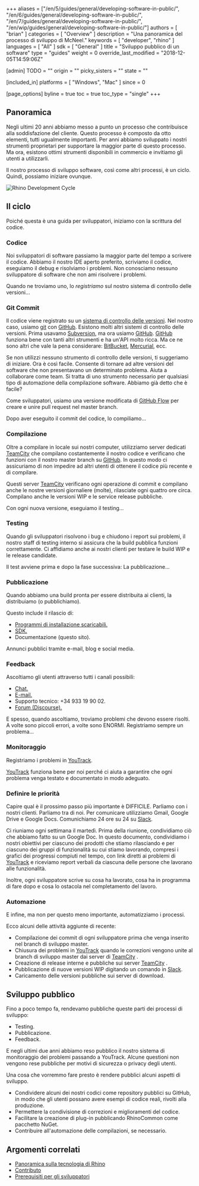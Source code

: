 ﻿+++
aliases = ["/en/5/guides/general/developing-software-in-public/", "/en/6/guides/general/developing-software-in-public/", "/en/7/guides/general/developing-software-in-public/", "/en/wip/guides/general/developing-software-in-public/"]
authors = [ "brian" ]
categories = [ "Overview" ]
description = "Una panoramica del processo di sviluppo di McNeel."
keywords = [ "developer", "rhino" ]
languages = [ "All" ]
sdk = [ "General" ]
title = "Sviluppo pubblico di un software"
type = "guides"
weight = 0
override_last_modified = "2018-12-05T14:59:06Z"

[admin]
TODO = ""
origin = ""
picky_sisters = ""
state = ""

[included_in]
platforms = [ "Windows", "Mac" ]
since = 0

[page_options]
byline = true
toc = true
toc_type = "single"
+++


## Panoramica

Negli ultimi 20 anni abbiamo messo a punto un processo che contribuisce alla soddisfazione del cliente.  Questo processo è composto da otto elementi, tutti ugualmente importanti.  Per anni abbiamo sviluppato i nostri strumenti proprietari per supportare la maggior parte di questo processo.  Ma ora, esistono ottimi strumenti disponibili in commercio e invitiamo gli utenti a utilizzarli.

Il nostro processo di sviluppo software, così come altri processi, è un ciclo.  Quindi, possiamo iniziare ovunque.

![Rhino Development Cycle](/images/developing-software-in-public-01.png)

## Il ciclo

Poiché questa è una guida per sviluppatori, iniziamo con la scrittura del codice.

### Codice

Noi sviluppatori di software passiamo la maggior parte del tempo a scrivere il codice.  Abbiamo il nostro IDE aperto preferito, scriviamo il codice, eseguiamo il debug e risolviamo i problemi.  Non conosciamo nessuno sviluppatore di software che non ami risolvere i problemi.

Quando ne troviamo uno, lo *registriamo* sul nostro sistema di controllo delle versioni...

### Git Commit

Il codice viene registrato su un [sistema di controllo delle versioni](https://en.wikipedia.org/wiki/Version_control).  Nel nostro caso, usiamo [git](https://git-scm.com/) con [GitHub](https://github.com/).  Esistono molti altri sistemi di controllo delle versioni.  Prima usavamo [Subversion](https://subversion.apache.org/), ma ora usiamo [GitHub](https://github.com/).  [GitHub](https://github.com/) funziona bene con tanti altri strumenti e ha un'API molto ricca.  Ma ce ne sono altri che vale la pena considerare: [BitBucket](https://bitbucket.org), [Mercurial](https://www.mercurial-scm.org/), ecc.

Se non utilizzi nessuno strumento di controllo delle versioni, ti suggeriamo di iniziare.  Ora è così facile.  Consente di tornare ad altre versioni del software che non presentavano un determinato  problema.  Aiuta a collaborare come team.  Si tratta di uno strumento necessario per qualsiasi tipo di automazione della compilazione software.  Abbiamo già detto che è facile?

Come sviluppatori, usiamo una versione modificata di [GitHub Flow](https://guides.github.com/introduction/flow/) per creare e unire pull request nel master branch.

Dopo aver eseguito il commit del codice, lo compiliamo...

### Compilazione

Oltre a compilare in locale sui nostri computer, utilizziamo server dedicati [TeamCity](https://www.jetbrains.com/teamcity/) che compilano costantemente il nostro codice e verificano che funzioni con il nostro master branch su [GitHub](https://github.com/).  In questo modo ci assicuriamo di non impedire ad altri utenti di ottenere il codice più recente e di compilare.

Questi server [TeamCity](https://www.jetbrains.com/teamcity/) verificano ogni operazione di commit e compilano anche le nostre versioni giornaliere (molte), rilasciate ogni quattro ore circa.  Compilano anche le versioni WIP e le service release pubbliche.

Con ogni nuova versione, eseguiamo il testing...

### Testing

Quando gli sviluppatori risolvono i bug e chiudono i report sui problemi, il nostro staff di testing interno si assicura che la build pubblica funzioni correttamente.  Ci affidiamo anche ai nostri clienti per testare le build WIP e le release candidate.

Il test avviene prima e dopo la fase successiva: La pubblicazione...

### Pubblicazione

Quando abbiamo una build pronta per essere distribuita ai clienti, la distribuiamo (o pubblichiamo).

Questo include il rilascio di:

- [Programmi di installazione scaricabili.](http://www.rhino3d.com/download)
- [SDK.](http://developer.mcneel.com)
- Documentazione (questo sito).

Annunci pubblici tramite e-mail, blog e social media.

### Feedback

Ascoltiamo gli utenti attraverso tutti i canali possibili:

- [Chat.](http://www.rhino3d.com/support#)
- [E-mail.](mailto:tech@mcneel.com)
- Supporto tecnico: +34 933 19 90 02.
- [Forum (Discourse).](https://discourse.mcneel.com/)

E spesso, quando ascoltiamo, troviamo problemi che devono essere risolti.  A volte sono piccoli errori, a volte sono ENORMI.  Registriamo sempre un problema...

### Monitoraggio

Registriamo i problemi in [YouTrack](https://mcneel.myjetbrains.com).

[YouTrack](https://mcneel.myjetbrains.com) funziona bene per noi perché ci aiuta a garantire che ogni problema venga testato e documentato in modo adeguato.

### Definire le priorità

Capire qual è il prossimo passo più importante è DIFFICILE.  Parliamo con i nostri clienti.  Parliamo tra di noi.  Per comunicare utilizziamo Gmail, Google Drive e Google Docs.  Comunichiamo 24 ore su 24 su [Slack](https://slack.com/).

Ci riuniamo ogni settimana il martedì.  Prima della riunione, condividiamo ciò che abbiamo fatto su un Google Doc. In questo documento, condividiamo i nostri obiettivi per ciascuno dei prodotti che stiamo rilasciando e per ciascuno dei gruppi di funzionalità su cui stiamo lavorando, compresi i grafici dei progressi compiuti nel tempo, con link diretti ai problemi di [YouTrack](https://mcneel.myjetbrains.com) e riceviamo report verbali da ciascuna delle persone che lavorano alle funzionalità.

Inoltre, ogni sviluppatore scrive su cosa ha lavorato, cosa ha in programma di fare dopo e cosa lo ostacola nel completamento del lavoro.

### Automazione

E infine, ma non per questo meno importante, automatizziamo i processi.

Ecco alcuni delle attività aggiunte di recente:

- Compilazione dei commit di ogni sviluppatore prima che venga inserito nel branch di sviluppo master.
- Chiusura dei problemi in [YouTrack](https://mcneel.myjetbrains.com) quando le correzioni vengono unite al branch di sviluppo master dai server di [TeamCity](https://www.jetbrains.com/teamcity/) .
- Creazione di release interne e pubbliche sui server [TeamCity](https://www.jetbrains.com/teamcity/) .
- Pubblicazione di nuove versioni WIP digitando un comando in [Slack](https://slack.com/).
- Caricamento delle versioni pubbliche sui server di download.

## Sviluppo pubblico

Fino a poco tempo fa, rendevamo pubbliche queste parti dei processi di sviluppo:

- Testing.
- Pubblicazione.
- Feedback.

E negli ultimi due anni abbiamo reso pubblico il nostro sistema di monitoraggio dei problemi passando a YouTrack.  Alcune questioni non vengono rese pubbliche per motivi di sicurezza o privacy degli utenti.

Una cosa che vorremmo fare presto è rendere pubblici alcuni aspetti di sviluppo.

- Condividere alcuni dei nostri codici come repository pubblici su GitHub, in modo che gli utenti possano avere esempi di codice reali, rivolti alla produzione.
- Permettere la condivisione di correzioni e miglioramenti del codice.
- Facilitare la creazione di plug-in pubblicando RhinoCommon come pacchetto NuGet.
- Contribuire all'automazione delle compilazioni, se necessario.

## Argomenti correlati

- [Panoramica sulla tecnologia di Rhino](/guides/general/rhino-technology-overview)
- [Contributo](/guides/general/contributing)
- [Prerequisiti per gli sviluppatori](/guides/general/rhino-developer-prerequisites)

